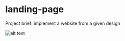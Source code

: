 # landing-page

Project brief: implement a website from a given design

![alt text](https://https://github.com/FelipeMalacarne/landing-page/blob/main/givenDesign.jpg?raw=true)
